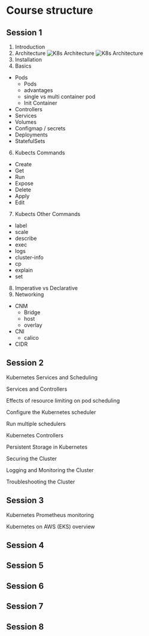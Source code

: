 # Course structure

## Session 1
1. Introduction
2. Architecture
![K8s Architecture](https://d33wubrfki0l68.cloudfront.net/2475489eaf20163ec0f54ddc1d92aa8d4c87c96b/e7c81/images/docs/components-of-kubernetes.svg)
![K8s Architecture](https://d1jnx9ba8s6j9r.cloudfront.net/blog/wp-content/uploads/2018/07/1-7.png)
4. Installation
5. Basics
  * Pods
    * Pods
    * advantages
    * single vs multi container pod
    * Init Container
  * Controllers
  * Services
  * Volumes
  * Configmap / secrets
  * Deployments
  * StatefulSets
6. Kubects Commands
  * Create
  * Get
  * Run
  * Expose
  * Delete
  * Apply
  * Edit
7. Kubects Other Commands
  * label
  * scale
  * describe
  * exec
  * logs
  * cluster-info
  * cp
  * explain
  * set
8. Imperative vs Declarative
9. Networking
  * CNM
    * Bridge
    * host
    * overlay
  * CNI
    * calico
  * CIDR

## Session 2
Kubernetes Services and Scheduling

Services and Controllers

Effects of resource limiting on pod scheduling

Configure the Kubernetes scheduler

Run multiple schedulers

Kubernetes Controllers

Persistent Storage in Kubernetes

Securing the Cluster

Logging and Monitoring the Cluster

Troubleshooting the Cluster
## Session 3
Kubernetes Prometheus monitoring

Kubernetes on AWS (EKS) overview
## Session 4

## Session 5

## Session 6

## Session 7

## Session 8

